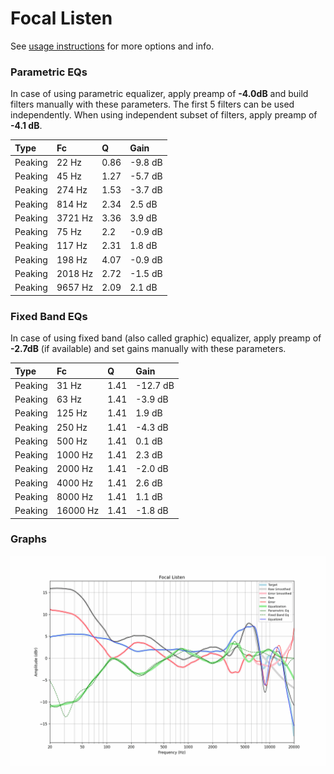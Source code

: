 # Focal Listen
See [usage instructions](https://github.com/jaakkopasanen/AutoEq#usage) for more options and info.

### Parametric EQs
In case of using parametric equalizer, apply preamp of **-4.0dB** and build filters manually
with these parameters. The first 5 filters can be used independently.
When using independent subset of filters, apply preamp of **-4.1 dB**.

| Type    | Fc      |    Q | Gain    |
|:--------|:--------|:-----|:--------|
| Peaking | 22 Hz   | 0.86 | -9.8 dB |
| Peaking | 45 Hz   | 1.27 | -5.7 dB |
| Peaking | 274 Hz  | 1.53 | -3.7 dB |
| Peaking | 814 Hz  | 2.34 | 2.5 dB  |
| Peaking | 3721 Hz | 3.36 | 3.9 dB  |
| Peaking | 75 Hz   | 2.2  | -0.9 dB |
| Peaking | 117 Hz  | 2.31 | 1.8 dB  |
| Peaking | 198 Hz  | 4.07 | -0.9 dB |
| Peaking | 2018 Hz | 2.72 | -1.5 dB |
| Peaking | 9657 Hz | 2.09 | 2.1 dB  |

### Fixed Band EQs
In case of using fixed band (also called graphic) equalizer, apply preamp of **-2.7dB**
(if available) and set gains manually with these parameters.

| Type    | Fc       |    Q | Gain     |
|:--------|:---------|:-----|:---------|
| Peaking | 31 Hz    | 1.41 | -12.7 dB |
| Peaking | 63 Hz    | 1.41 | -3.9 dB  |
| Peaking | 125 Hz   | 1.41 | 1.9 dB   |
| Peaking | 250 Hz   | 1.41 | -4.3 dB  |
| Peaking | 500 Hz   | 1.41 | 0.1 dB   |
| Peaking | 1000 Hz  | 1.41 | 2.3 dB   |
| Peaking | 2000 Hz  | 1.41 | -2.0 dB  |
| Peaking | 4000 Hz  | 1.41 | 2.6 dB   |
| Peaking | 8000 Hz  | 1.41 | 1.1 dB   |
| Peaking | 16000 Hz | 1.41 | -1.8 dB  |

### Graphs
![](./Focal%20Listen.png)